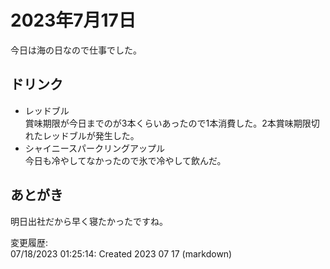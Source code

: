 # 2023年7月17日

今日は海の日なので仕事でした。

## ドリンク

- レッドブル  
賞味期限が今日までのが3本くらいあったので1本消費した。2本賞味期限切れたレッドブルが発生した。
- シャイニースパークリングアップル  
今日も冷やしてなかったので氷で冷やして飲んだ。

## あとがき

明日出社だから早く寝たかったですね。

変更履歴:  
07/18/2023 01:25:14: Created 2023 07 17 (markdown)  
